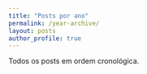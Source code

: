```yaml
---
title: "Posts por ano"
permalink: /year-archive/
layout: posts
author_profile: true
---
```

Todos os posts em ordem cronológica.